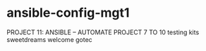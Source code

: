 # ansible-config-mgt1
PROJECT 11: ANSIBLE – AUTOMATE PROJECT 7 TO 10
testing kits
sweetdreams
welcome
gotec
